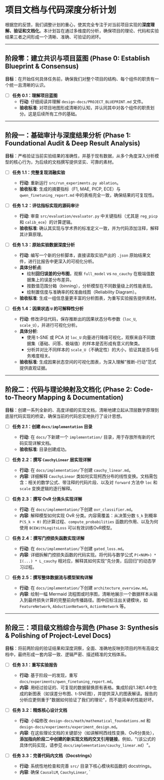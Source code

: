 # 项目文档与代码深度分析计划

根据您的反馈，我们调整计划的重心，使其完全专注于对当前项目实现的**深度理解、验证和文档化**。本计划旨在通过多维度的分析，确保项目的理论、代码和实验结果三者之间形成一个清晰、准确、可验证的闭环。

---

## 阶段零：建立共识与项目蓝图 (Phase 0: Establish Blueprint & Consensus)

**目标**：在开始任何具体任务前，确保我们对整个项目的结构、每个组件的职责有一个统一且清晰的认识。

- [ ] **任务 0.1：理解项目蓝图**
    - **行动**: 仔细阅读并理解 `design-docs/PROJECT_BLUEPRINT.md` 文件。
    - **验收标准**: 对项目地图形成清晰的认知，并认同其中对各个组件的职责划分。这是后续所有工作的基础。

---

## 阶段一：基础审计与深度结果分析 (Phase 1: Foundational Audit & Deep Result Analysis)

**目标**：严格验证当前实验结果的准确性，并基于现有数据，从多个角度深入分析模型的核心行为，为后续的文档撰写提供坚实、可靠的素材。

- [ ] **任务 1.1：完整复现消融实验**
    - **行动**: 重新运行 `src/run_experiments.py ablation`。
    - **验收标准**: 生成的摘要指标（F1, MAE, PICP, ECE）与 `qwen_finetuning_report.md` 中的表格完全一致，确保结果的可复现性。

- [ ] **任务 1.2：评估指标实现的源码审计**
    - **行动**: 审查 `src/evaluation/evaluator.py` 中关键指标（尤其是 `reg_picp` 和 `calib_ece`）的计算逻辑。
    - **验收标准**: 确认其实现与学术界的标准定义一致，并为代码添加注释，解释其计算原理。

- [ ] **任务 1.3：原始实验数据深度分析**
    - **行动**: 编写一个新的分析脚本，直接读取实验产出的 `.json` 原始结果文件，进行比报告中更深入的可视化分析。
    - **具体分析点**:
        - 绘制**回归误差的分布图**，观察 `full_model` vs `no_cauchy` 在极端值数据集上的误差分布差异。
        - 按数值范围分箱（binning），分析模型在不同数量级上的性能表现。
        - 绘制置信度与准确率的校准曲线图（Reliability Diagram）。
    - **验收标准**: 生成一组信息量更丰富的分析图表，为重写实验报告提供素材。

- [ ] **任务 1.4：因果状态 `U` 的可解释性分析**
    - **行动**: 修改评估代码，保存推断出的因果状态分布参数（`loc_U`, `scale_U`），并进行可视化分析。
    - **具体分析**:
        - 使用 t-SNE 或 PCA 对 `loc_U` 向量进行降维可视化，观察来自不同数据集（基础、问答、极端值）的样本是否形成有意义的聚类。
        - 分析并对比不同样本的 `scale_U`（不确定性）的大小，验证其是否与任务难度相关。
    - **验收标准**: 生成因果状态空间的可视化图表，为深入理解"推断-行动"范式提供直观证据。

---

## 阶段二：代码与理论映射及文档化 (Phase 2: Code-to-Theory Mapping & Documentation)

**目标**：创建一系列全新的、高度详细的实现文档，清晰地建立起从顶层数学原理到底层代码实现的桥梁，确保当前的代码忠实地执行了设计思想。

- [ ] **任务 2.1：创建 `docs/implementation` 目录**
    - **行动**: 在 `docs/`下新建一个 `implementation/` 目录，用于存放所有新的代码实现详解文档。
    - **验收标准**: 目录创建成功。

- [ ] **任务 2.2：撰写 `CauchyLinear` 层实现详解**
    - **行动**: 在 `docs/implementation/`下创建 `cauchy_linear.md`。
    - **内容**: 详细解释 `CauchyLinear` 类如何实现柯西分布的线性变换。文档需包含：相关的数学公式、带注释的代码片段、以及对 `forward` 方法中 `loc` 和 `scale` 变换逻辑的逐行解释。

- [ ] **任务 2.3：撰写 OvR 分类头实现详解**
    - **行动**: 在 `docs/implementation/`下创建 `ovr_classifier.md`。
    - **内容**: 解释模型如何实现 OvR 分类。内容需覆盖：从决策分数 `S_k` 到概率 `P(S_k > θ)` 的计算过程、`compute_probabilities` 函数的作用、以及为何使用 `BCEWithLogitsLoss` 可以有效训练OvR模型。

- [ ] **任务 2.4：撰写门控损失函数实现详解**
    - **行动**: 在 `docs/implementation/`下创建 `gated_loss.md`。
    - **内容**: 详细拆解门控损失函数的代码实现。将代码与数学公式 `P(<NUM>) * I(...) * L_cauchy` 相对应，解释其如何实现"先分类，后回归"的动态学习过程。

- [ ] **任务 2.5：撰写整体数据流与模型架构详解**
    - **行动**: 在 `docs/implementation/`下创建 `architecture_overview.md`。
    - **内容**: 绘制一幅 Mermaid 流程图或时序图，清晰地展示一个数据样本从输入到最终损失计算的完整前向传播路径。图中应标注出关键模块，如 `FeatureNetwork`, `AbductionNetwork`, `ActionNetwork` 等。

---

## 阶段三：项目级文档综合与润色 (Phase 3: Synthesis & Polishing of Project-Level Docs)

**目标**：将前两阶段的验证结果和深度洞察，全面、准确地反映到项目的所有高级文档中，最终形成一套内容一致、逻辑严密、描述精准的文档体系。

- [ ] **任务 3.1：重写实验报告**
    - **行动**: 基于阶段一的发现，重写 `docs/experiments/qwen_finetuning_report.md`。
    - **内容**: 用经过验证的、可复现的数据替换原有表格。集成阶段1.3和1.4中生成的新图表（如误差分布图、t-SNE图），并提供深入的图表解读。报告的分析应更侧重于"数据如何验证了我们的理论"，而不是简单的性能好坏。

- [ ] **任务 3.2：精炼核心设计文档**
    - **行动**: 小幅修改 `design-docs/math/mathematical_foundations.md` 和 `design-docs/experiments/experiment_design.md`。
    - **内容**: 在这些理论文档的关键部分（如讲解柯西线性变换、OvR分类处），**添加指向阶段二中创建的新实现文档的交叉引用链接**。例如，"(该公式的具体代码实现，请参见 `docs/implementation/cauchy_linear.md`）"。

- [ ] **任务 3.3：完善代码内文档（Docstrings）**
    - **行动**: 系统性地检查和完善 `src/` 目录下核心模块和函数的 docstrings。
    - **内容**: 确保 `CausalLM`, `CauchyLinear`, `